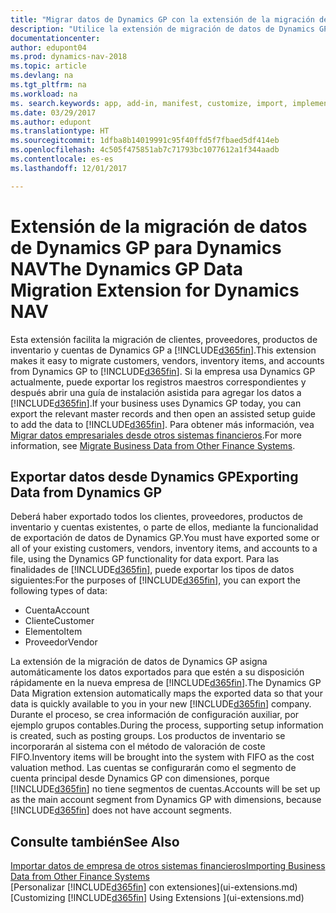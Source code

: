 ```yaml
---
title: "Migrar datos de Dynamics GP con la extensión de la migración de datos"
description: "Utilice la extensión de migración de datos de Dynamics GP para migrar clientes, proveedores, productos de inventario y cuentas desde Dynamics GP a Dynamics NAV."
documentationcenter: 
author: edupont04
ms.prod: dynamics-nav-2018
ms.topic: article
ms.devlang: na
ms.tgt_pltfrm: na
ms.workload: na
ms. search.keywords: app, add-in, manifest, customize, import, implement
ms.date: 03/29/2017
ms.author: edupont
ms.translationtype: HT
ms.sourcegitcommit: 1dfba8b14019991c95f40ffd5f7fbaed5df414eb
ms.openlocfilehash: 4c505f475851ab7c71793bc1077612a1f344aadb
ms.contentlocale: es-es
ms.lasthandoff: 12/01/2017

---
```

# <a name="the-dynamics-gp-data-migration-extension-for-dynamics-nav"></a><span data-ttu-id="03ff4-103">Extensión de la migración de datos de Dynamics GP para Dynamics NAV</span><span class="sxs-lookup"><span data-stu-id="03ff4-103">The Dynamics GP Data Migration Extension for Dynamics NAV</span></span>
<span data-ttu-id="03ff4-104">Esta extensión facilita la migración de clientes, proveedores, productos de inventario y cuentas de Dynamics GP a [!INCLUDE[d365fin](includes/d365fin_md.md)].</span><span class="sxs-lookup"><span data-stu-id="03ff4-104">This extension makes it easy to migrate customers, vendors, inventory items, and accounts from Dynamics GP to [!INCLUDE[d365fin](includes/d365fin_md.md)].</span></span> <span data-ttu-id="03ff4-105">Si la empresa usa Dynamics GP actualmente, puede exportar los registros maestros correspondientes y después abrir una guía de instalación asistida para agregar los datos a [!INCLUDE[d365fin](includes/d365fin_md.md)].</span><span class="sxs-lookup"><span data-stu-id="03ff4-105">If your business uses Dynamics GP today, you can export the relevant master records and then open an assisted setup guide to add the data to [!INCLUDE[d365fin](includes/d365fin_md.md)].</span></span> <span data-ttu-id="03ff4-106">Para obtener más información, vea [Migrar datos empresariales desde otros sistemas financieros](upload-data.md).</span><span class="sxs-lookup"><span data-stu-id="03ff4-106">For more information, see [Migrate Business Data from Other Finance Systems](upload-data.md).</span></span>

## <a name="exporting-data-from-dynamics-gp"></a><span data-ttu-id="03ff4-107">Exportar datos desde Dynamics GP</span><span class="sxs-lookup"><span data-stu-id="03ff4-107">Exporting Data from Dynamics GP</span></span>
<span data-ttu-id="03ff4-108">Deberá haber exportado todos los clientes, proveedores, productos de inventario y cuentas existentes, o parte de ellos, mediante la funcionalidad de exportación de datos de Dynamics GP.</span><span class="sxs-lookup"><span data-stu-id="03ff4-108">You must have exported some or all of your existing customers, vendors, inventory items, and accounts to a file, using the Dynamics GP functionality for data export.</span></span> <span data-ttu-id="03ff4-109">Para las finalidades de [!INCLUDE[d365fin](includes/d365fin_md.md)], puede exportar los tipos de datos siguientes:</span><span class="sxs-lookup"><span data-stu-id="03ff4-109">For the purposes of [!INCLUDE[d365fin](includes/d365fin_md.md)], you can export the following types of data:</span></span>

* <span data-ttu-id="03ff4-110">Cuenta</span><span class="sxs-lookup"><span data-stu-id="03ff4-110">Account</span></span>  
* <span data-ttu-id="03ff4-111">Cliente</span><span class="sxs-lookup"><span data-stu-id="03ff4-111">Customer</span></span>  
* <span data-ttu-id="03ff4-112">Elemento</span><span class="sxs-lookup"><span data-stu-id="03ff4-112">Item</span></span>  
* <span data-ttu-id="03ff4-113">Proveedor</span><span class="sxs-lookup"><span data-stu-id="03ff4-113">Vendor</span></span>  

<span data-ttu-id="03ff4-114">La extensión de la migración de datos de Dynamics GP asigna automáticamente los datos exportados para que estén a su disposición rápidamente en la nueva empresa de [!INCLUDE[d365fin](includes/d365fin_md.md)].</span><span class="sxs-lookup"><span data-stu-id="03ff4-114">The Dynamics GP Data Migration extension automatically maps the exported data so that your data is quickly available to you in your new [!INCLUDE[d365fin](includes/d365fin_md.md)] company.</span></span> <span data-ttu-id="03ff4-115">Durante el proceso, se crea información de configuración auxiliar, por ejemplo grupos contables.</span><span class="sxs-lookup"><span data-stu-id="03ff4-115">During the process, supporting setup information is created, such as posting groups.</span></span> <span data-ttu-id="03ff4-116">Los productos de inventario se incorporarán al sistema con el método de valoración de coste FIFO.</span><span class="sxs-lookup"><span data-stu-id="03ff4-116">Inventory items will be brought into the system with FIFO as the cost valuation method.</span></span> <span data-ttu-id="03ff4-117">Las cuentas se configurarán como el segmento de cuenta principal desde Dynamics GP con dimensiones, porque [!INCLUDE[d365fin](includes/d365fin_long_md.md)] no tiene segmentos de cuentas.</span><span class="sxs-lookup"><span data-stu-id="03ff4-117">Accounts will be set up as the main account segment from Dynamics GP with dimensions, because [!INCLUDE[d365fin](includes/d365fin_long_md.md)] does not have account segments.</span></span>

## <a name="see-also"></a><span data-ttu-id="03ff4-118">Consulte también</span><span class="sxs-lookup"><span data-stu-id="03ff4-118">See Also</span></span>
[<span data-ttu-id="03ff4-119">Importar datos de empresa de otros sistemas financieros</span><span class="sxs-lookup"><span data-stu-id="03ff4-119">Importing Business Data from Other Finance Systems</span></span>](upload-data.md)  
<span data-ttu-id="03ff4-120">[Personalizar [!INCLUDE[d365fin](includes/d365fin_md.md)] con extensiones](ui-extensions.md)</span><span class="sxs-lookup"><span data-stu-id="03ff4-120">[Customizing [!INCLUDE[d365fin](includes/d365fin_md.md)] Using Extensions ](ui-extensions.md)</span></span>  

